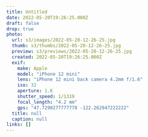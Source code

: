 ```yaml
---
title: Untitled
date: 2022-05-20T19:26:25.000Z
draft: false
drop: true
photo:
  url: s3/images/2022-05-20-12-26-25.jpg
  thumb: s3/thumbs/2022-05-20-12-26-25.jpg
  preview: s3/previews/2022-05-20-12-26-25.jpg
  created: 2022-05-20T19:26:25.000Z
  exif:
    make: Apple
    model: "iPhone 12 mini"
    lens: "iPhone 12 mini back camera 4.2mm f/1.6"
    iso: 32
    aperture: 1.6
    shutter_speed: 1/1319
    focal_length: "4.2 mm"
    gps: "47.7290277777778 -122.262947222222"
  title: null
  caption: null
links: []
---
```


